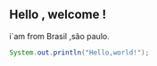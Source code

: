 ## Hello , welcome ! 
i´am from Brasil ,são paulo.
  ```java 
  System.out.println("Hello,world!");
  ```


